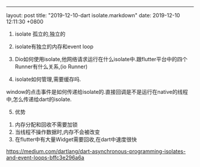 ---
layout: post
title:  "2019-12-10-dart isolate.markdown"
date:   2019-12-10 12:11:30 +0800

1. isolate 孤立的,独立的

2. isolate有独立的内存和event loop

3. Dio如何使用isolate,他网络请求运行在什么isolate中.跟flutter平台中的四个Runner有什么关系,(io Runner)

4. isolate如何管理,需要缓存吗.

window的点击事件是如何传递给isolate的.直接回调是不是运行在native的线程中,怎么传递给dart的isolate.

5. 优势
1) 内存分配和回收不需要加锁
2) 当线程不操作数据时,内存不会被改变
3) 在flutter中有大量Widget需要回收,在dart中速度很快

https://medium.com/dartlang/dart-asynchronous-programming-isolates-and-event-loops-bffc3e296a6a

 
 
    